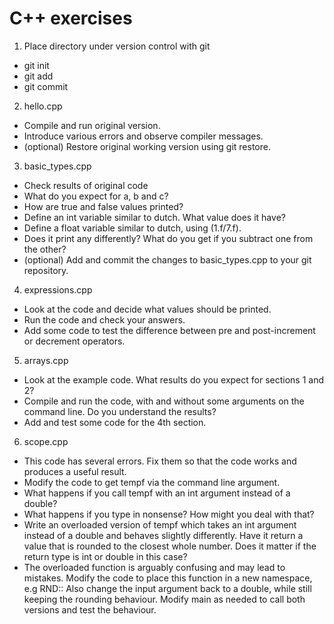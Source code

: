 # C++ exercises
1. Place directory under version control with git
 * git init
 * git add
 * git commit

2. hello.cpp
 * Compile and run original version.
 * Introduce various errors and observe compiler messages.
 * (optional) Restore original working version using git restore.

3. basic_types.cpp
 * Check results of original code
 * What do you expect for a, b and c?
 * How are true and false values printed?
 * Define an int variable similar to dutch. What value does it have?
 * Define a float variable similar to dutch, using (1.f/7.f).
 * Does it print any differently? What do you get if you subtract one from the
   other?
 * (optional) Add and commit the changes to basic_types.cpp to your git
   repository.

4. expressions.cpp
 * Look at the code and decide what values should be printed.
 * Run the code and check your answers.
 * Add some code to test the difference between pre and post-increment or
   decrement operators.

5. arrays.cpp
 * Look at the example code. What results do you expect for sections 1 and 2?
 * Compile and run the code, with and without some arguments on the command
   line.  Do you understand the results?
 * Add and test some code for the 4th section.

6. scope.cpp
 * This code has several errors. Fix them so that the code works and produces a
   useful result.
 * Modify the code to get tempf via the command line argument.
 * What happens if you call tempf with an int argument instead of a double?
 * What happens if you type in nonsense?  How might you deal with that?
 * Write an overloaded version of tempf which takes an int argument instead of a
   double and behaves slightly differently. Have it return a value that is
   rounded to the closest whole number.  Does it matter if the return type is
   int or double in this case?
 * The overloaded function is arguably confusing and may lead to mistakes.
   Modify the code to place this function in a new namespace, e.g RND::
   Also change the input argument back to a double, while still keeping the
   rounding behaviour.  Modify main as needed to call both versions and test the
   behaviour.

